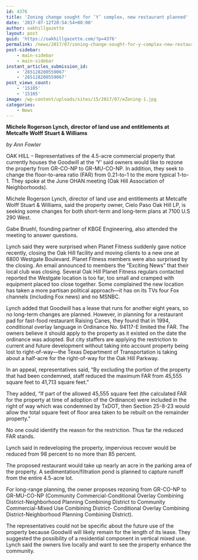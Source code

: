 ```yaml
---
id: 4376
title: 'Zoning change sought for ‘Y’ complex, new restaurant planned'
date: '2017-07-12T20:54:54+00:00'
author: oakhillgazette
layout: post
guid: 'https://oakhillgazette.com/?p=4376'
permalink: /news/2017/07/zoning-change-sought-for-y-complex-new-restaurant-planned/
post-sidebar:
    - main-sidebar
    - main-sidebar
instant_articles_submission_id:
    - '265128200559067'
    - '265128200559067'
post_views_count:
    - '15105'
    - '15105'
image: /wp-content/uploads/sites/15/2017/07/eZoning-1.jpg
categories:
    - News
---
```


**Michele Rogerson Lynch, director of land use and entitlements at Metcalfe Wolff Stuart &amp; Williams**

*by Ann Fowler*

OAK HILL – Representatives of the 4.5-acre commercial property that currently houses the Goodwill at the ‘Y’ said owners would like to rezone the property from GR-CO-NP to GR-MU-CO-NP. In addition, they seek to change the floor-to-area ratio (FAR) from 0.21-to-1 to the more typical 1-to-1. They spoke at the June OHAN meeting (Oak Hill Association of Neighborhoods).

Michele Rogerson Lynch, director of land use and entitlements at Metcalfe Wolff Stuart &amp; Williams, said the property owner, Cielo Paso Oak Hill LP, is seeking some changes for both short-term and long-term plans at 7100 U.S 290 West.

Gabe Bruehl, founding partner of KBGE Engineering, also attended the meeting to answer questions.

Lynch said they were surprised when Planet Fitness suddenly gave notice recently, closing the Oak Hill facility and moving clients to a new one at 6800 Westgate Boulevard. Planet Fitness members were also surprised by the closing. An email announced to members the “Exciting News” that their local club was closing. Several Oak Hill Planet Fitness regulars contacted reported the Westgate location is too far, too small and cramped with equipment placed too close together. Some complained the new location has taken a more partisan political approach—it has on its TVs four Fox channels (including Fox news) and no MSNBC.

Lynch added that Goodwill has a lease that runs for another eight years, so no long-term changes are planned. However, in planning for a restaurant pad for fast-food restaurant Raising Canes, they found that in 1994, conditional overlay language in Ordinance No. 94117-E limited the FAR. The owners believe it should apply to the property as it existed on the date the ordinance was adopted. But city staffers are applying the restriction to current and future development without taking into account property being lost to right-of-way—the Texas Department of Transportation is taking about a half-acre for the right-of-way for the Oak Hill Parkway.

In an appeal, representatives said, “By excluding the portion of the property that had been condemned, staff reduced the maximum FAR from 45,555 square feet to 41,713 square feet.”

They added, “If part of the allowed 45,555 square feet (the calculated FAR for the property at time of adoption of the Ordinance) were included in the right of way which was condemned by TxDOT, then Section 25-8-23 would allow the total square feet of floor area taken to be rebuilt on the remainder property.”

No one could identify the reason for the restriction. Thus far the reduced FAR stands.

Lynch said in redeveloping the property, impervious recover would be reduced from 98 percent to no more than 85 percent.

The proposed restaurant would take up nearly an acre in the parking area of the property. A sedimentation/filtration pond is planned to capture runoff from the entire 4.5-acre lot.

For long-range planning, the owner proposes rezoning from GR-CO-NP to GR-MU-CO-NP (Community Commercial-Conditional Overlay Combining District-Neighborhood Planning Combining District to Community Commercial-Mixed Use Combining District- Conditional Overlay Combining District-Neighborhood Planning Combining District).

The representatives could not be specific about the future use of the property because Goodwill will likely remain for the length of its lease. They suggested the possibility of a residential component in vertical mixed use. Lynch said the owners live locally and want to see the property enhance the community.